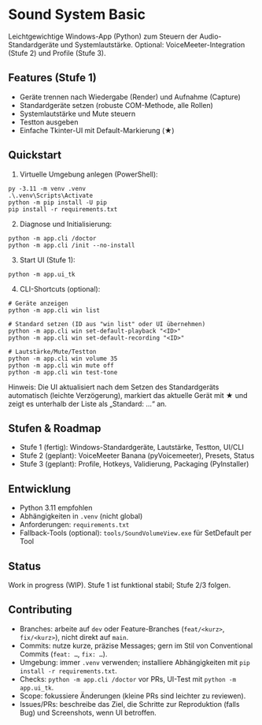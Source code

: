 # Sound System Basic

Leichtgewichtige Windows-App (Python) zum Steuern der Audio-Standardgeräte und Systemlautstärke. Optional: VoiceMeeter-Integration (Stufe 2) und Profile (Stufe 3).

## Features (Stufe 1)
- Geräte trennen nach Wiedergabe (Render) und Aufnahme (Capture)
- Standardgeräte setzen (robuste COM-Methode, alle Rollen)
- Systemlautstärke und Mute steuern
- Testton ausgeben
- Einfache Tkinter-UI mit Default-Markierung (★)

## Quickstart
1) Virtuelle Umgebung anlegen (PowerShell):
```
py -3.11 -m venv .venv
.\.venv\Scripts\Activate
python -m pip install -U pip
pip install -r requirements.txt
```

2) Diagnose und Initialisierung:
```
python -m app.cli /doctor
python -m app.cli /init --no-install
```

3) Start UI (Stufe 1):
```
python -m app.ui_tk
```

4) CLI-Shortcuts (optional):
```
# Geräte anzeigen
python -m app.cli win list

# Standard setzen (ID aus "win list" oder UI übernehmen)
python -m app.cli win set-default-playback "<ID>"
python -m app.cli win set-default-recording "<ID>"

# Lautstärke/Mute/Testton
python -m app.cli win volume 35
python -m app.cli win mute off
python -m app.cli win test-tone
```

Hinweis: Die UI aktualisiert nach dem Setzen des Standardgeräts automatisch (leichte Verzögerung), markiert das aktuelle Gerät mit ★ und zeigt es unterhalb der Liste als „Standard: …“ an.

## Stufen & Roadmap
- Stufe 1 (fertig): Windows-Standardgeräte, Lautstärke, Testton, UI/CLI
- Stufe 2 (geplant): VoiceMeeter Banana (pyVoicemeeter), Presets, Status
- Stufe 3 (geplant): Profile, Hotkeys, Validierung, Packaging (PyInstaller)

## Entwicklung
- Python 3.11 empfohlen
- Abhängigkeiten in `.venv` (nicht global)
- Anforderungen: `requirements.txt`
- Fallback-Tools (optional): `tools/SoundVolumeView.exe` für SetDefault per Tool

## Status
Work in progress (WIP). Stufe 1 ist funktional stabil; Stufe 2/3 folgen.

## Contributing
- Branches: arbeite auf `dev` oder Feature-Branches (`feat/<kurz>`, `fix/<kurz>`), nicht direkt auf `main`.
- Commits: nutze kurze, präzise Messages; gern im Stil von Conventional Commits (`feat: …`, `fix: …`).
- Umgebung: immer `.venv` verwenden; installiere Abhängigkeiten mit `pip install -r requirements.txt`.
- Checks: `python -m app.cli /doctor` vor PRs, UI-Test mit `python -m app.ui_tk`.
- Scope: fokussiere Änderungen (kleine PRs sind leichter zu reviewen). 
- Issues/PRs: beschreibe das Ziel, die Schritte zur Reproduktion (falls Bug) und Screenshots, wenn UI betroffen.
